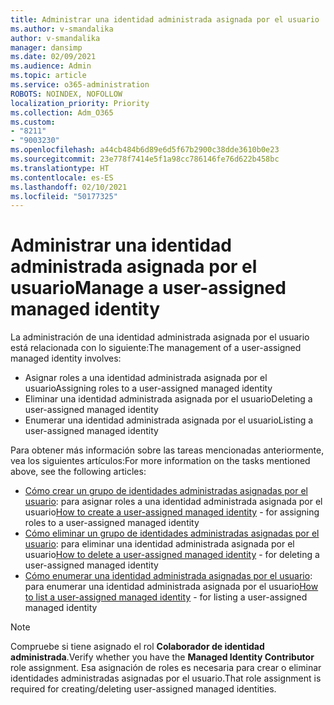 ```yaml
---
title: Administrar una identidad administrada asignada por el usuario
ms.author: v-smandalika
author: v-smandalika
manager: dansimp
ms.date: 02/09/2021
ms.audience: Admin
ms.topic: article
ms.service: o365-administration
ROBOTS: NOINDEX, NOFOLLOW
localization_priority: Priority
ms.collection: Adm_O365
ms.custom:
- "8211"
- "9003230"
ms.openlocfilehash: a44cb484b6d89e6d5f67b2900c38dde3610b0e23
ms.sourcegitcommit: 23e778f7414e5f1a98cc786146fe76d622b458bc
ms.translationtype: HT
ms.contentlocale: es-ES
ms.lasthandoff: 02/10/2021
ms.locfileid: "50177325"
---
```

# <a name="manage-a-user-assigned-managed-identity"></a><span data-ttu-id="b90f1-102">Administrar una identidad administrada asignada por el usuario</span><span class="sxs-lookup"><span data-stu-id="b90f1-102">Manage a user-assigned managed identity</span></span>

<span data-ttu-id="b90f1-103">La administración de una identidad administrada asignada por el usuario está relacionada con lo siguiente:</span><span class="sxs-lookup"><span data-stu-id="b90f1-103">The management of a user-assigned managed identity involves:</span></span>

- <span data-ttu-id="b90f1-104">Asignar roles a una identidad administrada asignada por el usuario</span><span class="sxs-lookup"><span data-stu-id="b90f1-104">Assigning roles to a user-assigned managed identity</span></span>
- <span data-ttu-id="b90f1-105">Eliminar una identidad administrada asignada por el usuario</span><span class="sxs-lookup"><span data-stu-id="b90f1-105">Deleting a user-assigned managed identity</span></span>
- <span data-ttu-id="b90f1-106">Enumerar una identidad administrada asignada por el usuario</span><span class="sxs-lookup"><span data-stu-id="b90f1-106">Listing a user-assigned managed identity</span></span>

<span data-ttu-id="b90f1-107">Para obtener más información sobre las tareas mencionadas anteriormente, vea los siguientes artículos:</span><span class="sxs-lookup"><span data-stu-id="b90f1-107">For more information on the tasks mentioned above, see the following articles:</span></span>

- <span data-ttu-id="b90f1-108">[Cómo crear un grupo de identidades administradas asignadas por el usuario](https://docs.microsoft.com/azure/active-directory/managed-identities-azure-resources/how-to-manage-ua-identity-portal): para asignar roles a una identidad administrada asignada por el usuario</span><span class="sxs-lookup"><span data-stu-id="b90f1-108">[How to create a user-assigned managed identity](https://docs.microsoft.com/azure/active-directory/managed-identities-azure-resources/how-to-manage-ua-identity-portal) - for assigning roles to a user-assigned managed identity</span></span>
- <span data-ttu-id="b90f1-109">[Cómo eliminar un grupo de identidades administradas asignadas por el usuario](https://docs.microsoft.com/azure/active-directory/managed-identities-azure-resources/how-to-manage-ua-identity-portal): para eliminar una identidad administrada asignada por el usuario</span><span class="sxs-lookup"><span data-stu-id="b90f1-109">[How to delete a user-assigned managed identity](https://docs.microsoft.com/azure/active-directory/managed-identities-azure-resources/how-to-manage-ua-identity-portal) - for deleting a user-assigned managed identity</span></span>
- <span data-ttu-id="b90f1-110">[Cómo enumerar una identidad administrada asignadas por el usuario](https://docs.microsoft.com/azure/active-directory/managed-identities-azure-resources/how-to-manage-ua-identity-portal): para enumerar una identidad administrada asignada por el usuario</span><span class="sxs-lookup"><span data-stu-id="b90f1-110">[How to list a user-assigned managed identity](https://docs.microsoft.com/azure/active-directory/managed-identities-azure-resources/how-to-manage-ua-identity-portal) - for listing a user-assigned managed identity</span></span>

> [!NOTE]
> <span data-ttu-id="b90f1-111">Compruebe si tiene asignado el rol **Colaborador de identidad administrada**.</span><span class="sxs-lookup"><span data-stu-id="b90f1-111">Verify whether you have the **Managed Identity Contributor** role assignment.</span></span> <span data-ttu-id="b90f1-112">Esa asignación de roles es necesaria para crear o eliminar identidades administradas asignadas por el usuario.</span><span class="sxs-lookup"><span data-stu-id="b90f1-112">That role assignment is required for creating/deleting user-assigned managed identities.</span></span>
